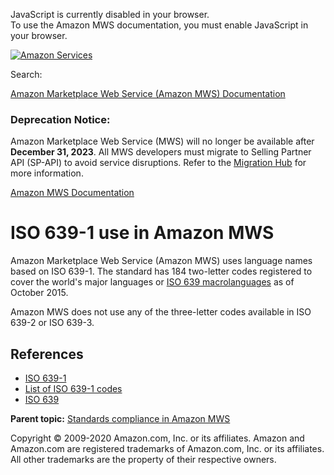 <div id="MWSDX_noscript">

JavaScript is currently disabled in your browser.  
To use the Amazon MWS documentation, you must enable JavaScript in your
browser.

</div>

<div id="MWSDX_divtop">

[![Amazon
Services](https://images-na.ssl-images-amazon.com/images/G/08/mwsportal/fr_FR/amazonservices.gif "Amazon Services")](http://services.amazon.fr)

<div id="MWSDX_search">

<span id="MWSDX_searchlbl">Search:</span>

</div>

  
<span id="MWSDX_titlebar">[Amazon Marketplace Web Service (Amazon MWS)
Documentation](https://developer.amazonservices.fr/gp/mws/docs.html)</span>
<span id="MWSDX_dep_notice"></span>

### Deprecation Notice:

Amazon Marketplace Web Service (MWS) will no longer be available after
**December 31, 2023**. All MWS developers must migrate to Selling
Partner API (SP-API) to avoid service disruptions. Refer to the
[Migration
Hub](https://developer-docs.amazon.com/sp-api/page/migration-hub) for
more information.

</div>

<div id="MWSDX_divbottom">

<div id="MWSDX_divleft">

<div id="MWSDX_toc">

</div>

</div>

<div id="MWSDX_divright">

<div id="MWSDX_content">

<span id="MWSDX_breadcrumbs">[Amazon MWS
Documentation](https://developer.amazonservices.fr/gp/mws/docs.html)</span>

<div id="DG_ISO639-1" class="nested0">

# ISO 639-1 use in <span class="ph">Amazon MWS</span>

<div class="body">

<span class="ph">Amazon Marketplace Web Service (Amazon MWS)</span> uses
language names based on ISO 639-1. The standard has 184 two-letter codes
registered to cover the world's major languages or
<a href="https://en.wikipedia.org/wiki/ISO_639_macrolanguage" class="xref">ISO 639 macrolanguages</a>
as of October 2015.

<span class="ph">Amazon MWS</span> does not use any of the three-letter
codes available in ISO 639-2 or ISO 639-3.

<div id="DG_ISO639-1__639-1References" class="section">

## References

-   <a href="https://en.wikipedia.org/wiki/ISO_639-1" class="xref">ISO 639-1</a>
-   <a href="https://en.wikipedia.org/wiki/List_of_ISO_639-1_codes" class="xref">List of ISO 639-1 codes</a>
-   <a href="http://www.iso.org/iso/home/standards/language_codes.htm" class="xref">ISO 639</a>

</div>

</div>

<div class="related-links">

<div class="familylinks">

<div class="parentlink">

**Parent topic:**
<a href="../dev_guide/DG_StandardsCompliance.md" class="link">Standards compliance in Amazon MWS</a>

</div>

</div>

</div>

</div>

<div id="MWSDX_footer">

Copyright © 2009-2020 Amazon.com, Inc. or its affiliates. Amazon and
Amazon.com are registered trademarks of Amazon.com, Inc. or its
affiliates. All other trademarks are the property of their respective
owners.

</div>

</div>

</div>

<div style="clear: both;">

</div>

</div>
